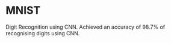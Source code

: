 # MNIST
Digit Recognition using CNN.
Achieved an accuracy of 98.7% of recognising digits using CNN.
